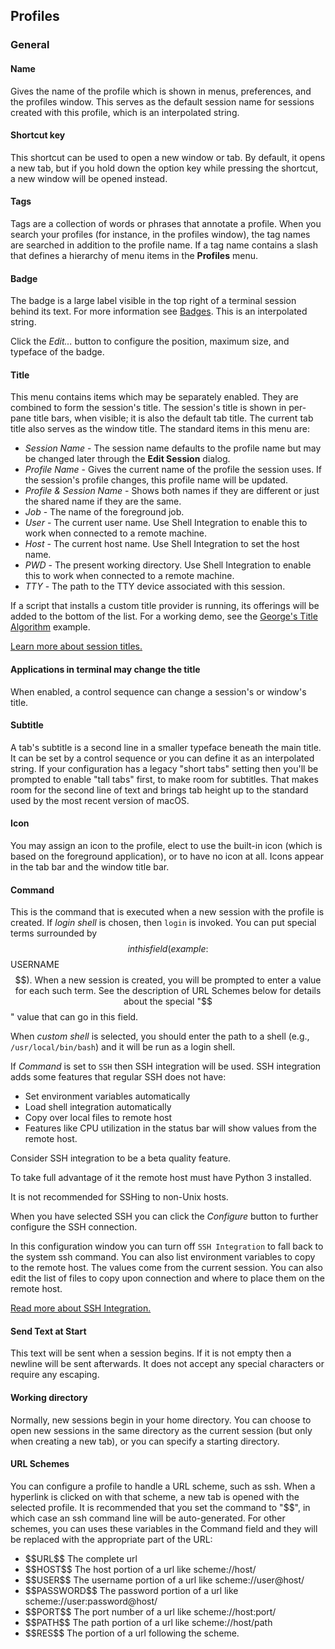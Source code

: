 ## Profiles
### General

#### Name
Gives the name of the profile which is shown in menus, preferences, and the profiles window. This serves as the default session name for sessions created with this profile, which is an interpolated string.

#### Shortcut key
This shortcut can be used to open a new window or tab. By default, it opens a new tab, but if you hold down the option key while pressing the shortcut, a new window will be opened instead.

#### Tags
Tags are a collection of words or phrases that annotate a profile. When you search your profiles (for instance, in the profiles window), the tag names are searched in addition to the profile name. If a tag name contains a slash that defines a hierarchy of menu items in the **Profiles** menu.

#### Badge
The badge is a large label visible in the top right of a terminal session behind its text. For more information see <a href="badges.html">Badges</a>. This is an interpolated string.

Click the *Edit...* button to configure the position, maximum size, and typeface of the badge.

#### Title
This menu contains items which may be separately enabled. They are combined to form the session's title. The session's title is shown in per-pane title bars, when visible; it is also the default tab title. The current tab title also serves as the window title. The standard items in this menu are:

  * *Session Name* - The session name defaults to the profile name but may be changed later through the **Edit Session** dialog.
  * *Profile Name* - Gives the current name of the profile the session uses. If the session's profile changes, this profile name will be updated.
  * *Profile &amp; Session Name* - Shows both names if they are different or just the shared name if they are the same.
  * *Job* - The name of the foreground job.
  * *User* - The current user name. Use Shell Integration to enable this to work when connected to a remote machine.
  * *Host* - The current host name. Use Shell Integration to set the host name.
  * *PWD* - The present working directory. Use Shell Integration to enable this to work when connected to a remote machine.
  * *TTY* - The path to the TTY device associated with this session.

If a script that installs a custom title provider is running, its offerings will be added to the bottom of the list. For a working demo, see the <a href="https://iterm2.com/python-api/examples/georges_title.html">George's Title Algorithm</a> example.

<a href="https://iterm2.com/documentation-session-title.html">Learn more about session titles.</a>

#### Applications in terminal may change the title
When enabled, a control sequence can change a session's or window's title.

#### Subtitle
A tab's subtitle is a second line in a smaller typeface beneath the main title. It can be set by a control sequence or you can define it as an interpolated string. If your configuration has a legacy "short tabs" setting then you'll be prompted to enable "tall tabs" first, to make room for subtitles. That makes room for the second line of text and brings tab height up to the standard used by the most recent version of macOS.

#### Icon
You may assign an icon to the profile, elect to use the built-in icon (which is based on the foreground application), or to have no icon at all. Icons appear in the tab bar and the window title bar.

#### Command
This is the command that is executed when a new session with the profile is created. If *login shell* is chosen, then `login` is invoked. You can put special terms surrounded by $$ in this field (example: $$USERNAME$$). When a new session is created, you will be prompted to enter a value for each such term. See the description of URL Schemes below for details about the special "$$" value that can go in this field.

When *custom shell* is selected, you should enter the path to a shell (e.g., `/usr/local/bin/bash`) and it will be run as a login shell.

If *Command* is set to `SSH` then SSH integration will be used. SSH integration adds some features that regular SSH does not have:

  * Set environment variables automatically
  * Load shell integration automatically
  * Copy over local files to remote host
  * Features like CPU utilization in the status bar will show values from the remote host.

Consider SSH integration to be a beta quality feature.

To take full advantage of it the remote host must have Python 3 installed.

It is not recommended for SSHing to non-Unix hosts.

When you have selected SSH you can click the *Configure* button to further configure the SSH connection.

In this configuration window you can turn off `SSH Integration` to fall back to the system ssh command. You can also list environment variables to copy to the remote host. The values come from the current session. You can also edit the list of files to copy upon connection and where to place them on the remote host.

<a href="https://gitlab.com/gnachman/iterm2/-/wikis/SSH-Integration">Read more about SSH Integration.</a>

#### Send Text at Start
This text will be sent when a session begins. If it is not empty then a newline will be sent afterwards. It does not accept any special characters or require any escaping.

#### Working directory
Normally, new sessions begin in your home directory. You can choose to open new sessions in the same directory as the current session (but only when creating a new tab), or you can specify a starting directory.

#### URL Schemes
You can configure a profile to handle a URL scheme, such as ssh. When a hyperlink is clicked on with that scheme, a new tab is opened with the selected profile. It is recommended that you set the command to "$$", in which case an ssh command line will be auto-generated. For other schemes, you can uses these variables in the Command field and they will be replaced with the appropriate part of the URL:
<ul>
      <li>$$URL$$ The complete url</li>
      <li>$$HOST$$ The host portion of a url like scheme://host/</li>
      <li>$$USER$$ The username portion of a url like scheme://user@host/</li>
      <li>$$PASSWORD$$ The password portion of a url like scheme://user:password@host/</li>
      <li>$$PORT$$ The port number of a url like scheme://host:port/</li>
      <li>$$PATH$$ The path portion of a url like scheme://host/path</li>
      <li>$$RES$$ The portion of a url following the scheme.</li>
</ul>


